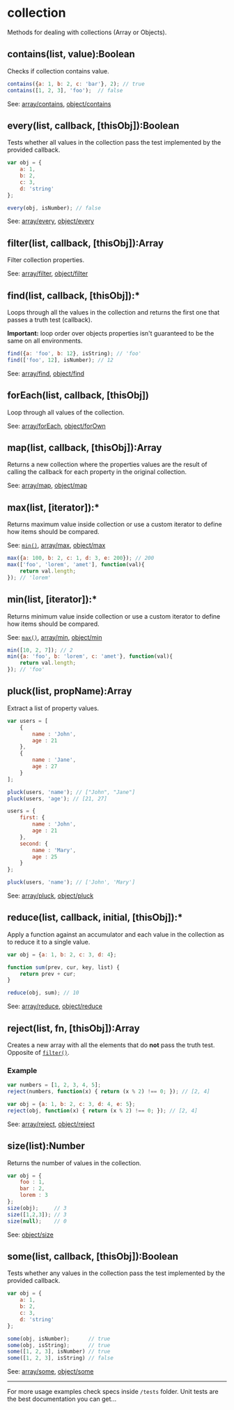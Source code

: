 # collection #

Methods for dealing with collections (Array or Objects).



## contains(list, value):Boolean

Checks if collection contains value.

```js
contains({a: 1, b: 2, c: 'bar'}, 2); // true
contains([1, 2, 3], 'foo');  // false
```

See: [array/contains](array.html#contains), [object/contains](object.html#contains)



## every(list, callback, [thisObj]):Boolean

Tests whether all values in the collection pass the test implemented by the
provided callback.

```js
var obj = {
    a: 1,
    b: 2,
    c: 3,
    d: 'string'
};

every(obj, isNumber); // false
```

See: [array/every](array.html#every), [object/every](object.html#every)



## filter(list, callback, [thisObj]):Array

Filter collection properties.

See: [array/filter](array.html#filter), [object/filter](object.html#filter)



## find(list, callback, [thisObj]):*

Loops through all the values in the collection and returns the first one that
passes a truth test (callback).

**Important:** loop order over objects properties isn't guaranteed to be the
same on all environments.

```js
find({a: 'foo', b: 12}, isString); // 'foo'
find(['foo', 12], isNumber); // 12
```

See: [array/find](array.html#find), [object/find](object.html#find)



## forEach(list, callback, [thisObj])

Loop through all values of the collection.

See: [array/forEach](array.html#forEach), [object/forOwn](object.html#forOwn)



## map(list, callback, [thisObj]):Array

Returns a new collection where the properties values are the result of calling
the callback for each property in the original collection.

See: [array/map](array.html#map), [object/map](object.html#map)



## max(list, [iterator]):*

Returns maximum value inside collection or use a custom iterator to define how
items should be compared.

See: [`min()`](#min), [array/max](array.html#max), [object/max](object.html#max)

```js
max({a: 100, b: 2, c: 1, d: 3, e: 200}); // 200
max(['foo', 'lorem', 'amet'], function(val){
    return val.length;
}); // 'lorem'
```



## min(list, [iterator]):*

Returns minimum value inside collection or use a custom iterator to define how
items should be compared.

See: [`max()`](#max), [array/min](array.html#min), [object/min](object.html#min)

```js
min([10, 2, 7]); // 2
min({a: 'foo', b: 'lorem', c: 'amet'}, function(val){
    return val.length;
}); // 'foo'
```



## pluck(list, propName):Array

Extract a list of property values.

```js
var users = [
    {
        name : 'John',
        age : 21
    },
    {
        name : 'Jane',
        age : 27
    }
];

pluck(users, 'name'); // ["John", "Jane"]
pluck(users, 'age'); // [21, 27]

users = {
    first: {
        name : 'John',
        age : 21
    },
    second: {
        name : 'Mary',
        age : 25
    }
};

pluck(users, 'name'); // ['John', 'Mary']
```

See: [array/pluck](array.html#pluck), [object/pluck](object.html#pluck)



## reduce(list, callback, initial, [thisObj]):*

Apply a function against an accumulator and each value in the collection as to
reduce it to a single value.

```js
var obj = {a: 1, b: 2, c: 3, d: 4};

function sum(prev, cur, key, list) {
    return prev + cur;
}

reduce(obj, sum); // 10
```

See: [array/reduce](array.html#reduce), [object/reduce](object.html#reduce)



## reject(list, fn, [thisObj]):Array

Creates a new array with all the elements that do **not** pass the truth test.
Opposite of [`filter()`](#filter).

### Example

```js
var numbers = [1, 2, 3, 4, 5];
reject(numbers, function(x) { return (x % 2) !== 0; }); // [2, 4]

var obj = {a: 1, b: 2, c: 3, d: 4, e: 5};
reject(obj, function(x) { return (x % 2) !== 0; }); // [2, 4]
```

See: [array/reject](array.html#reject), [object/reject](object.html#reject)



## size(list):Number

Returns the number of values in the collection.

```js
var obj = {
    foo : 1,
    bar : 2,
    lorem : 3
};
size(obj);     // 3
size([1,2,3]); // 3
size(null);    // 0
```

See: [object/size](object.html#size)



## some(list, callback, [thisObj]):Boolean

Tests whether any values in the collection pass the test implemented by the
provided callback.

```js
var obj = {
    a: 1,
    b: 2,
    c: 3,
    d: 'string'
};

some(obj, isNumber);      // true
some(obj, isString);      // true
some([1, 2, 3], isNumber) // true
some([1, 2, 3], isString) // false
```

See: [array/some](array.html#some), [object/some](object.html#some)


-------------------------------------------------------------------------------

For more usage examples check specs inside `/tests` folder. Unit tests are the
best documentation you can get...
